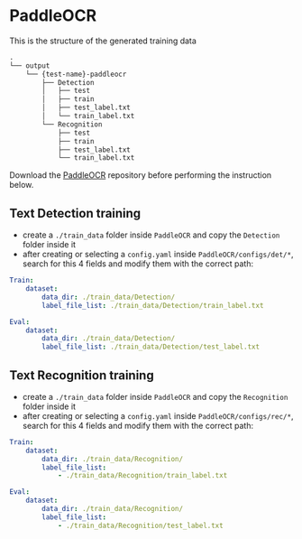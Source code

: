 # PaddleOCR
This is the structure of the generated training data
```txt
.
└── output
    └── {test-name}-paddleocr
        ├── Detection
        │   ├── test
        │   ├── train
        │   ├── test_label.txt
        │   └── train_label.txt
        └── Recognition
            ├── test
            ├── train
            ├── test_label.txt
            └── train_label.txt
```
Download the [PaddleOCR](https://github.com/PaddlePaddle/PaddleOCR) repository before performing the instruction below.
## Text Detection training
- create a `./train_data` folder inside `PaddleOCR` and copy the `Detection` folder inside it
- after creating or selecting a `config.yaml` inside `PaddleOCR/configs/det/*`, search for this 4 fields and modify them with the correct path:
```yaml
Train:
    dataset:
        data_dir: ./train_data/Detection/
        label_file_list: ./train_data/Detection/train_label.txt

Eval:
    dataset:
        data_dir: ./train_data/Detection/
        label_file_list: ./train_data/Detection/test_label.txt
```

## Text Recognition training
- create a `./train_data` folder inside `PaddleOCR` and copy the `Recognition` folder inside it
- after creating or selecting a `config.yaml` inside `PaddleOCR/configs/rec/*`, search for this 4 fields and modify them with the correct path:
```yaml
Train:
    dataset:
        data_dir: ./train_data/Recognition/
        label_file_list:
            - ./train_data/Recognition/train_label.txt

Eval:
    dataset:
        data_dir: ./train_data/Recognition/
        label_file_list:
            - ./train_data/Recognition/test_label.txt
```